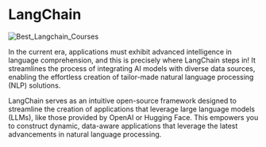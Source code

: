 # LangChain

![Best_Langchain_Courses](https://github.com/acfilok96/LangChain/assets/88615645/f30fc216-5a4d-47bf-96af-bd29e07810b4)


In the current era, applications must exhibit advanced intelligence in language comprehension, and this is precisely where LangChain steps in! It streamlines the process of integrating AI models with diverse data sources, enabling the effortless creation of tailor-made natural language processing (NLP) solutions.

LangChain serves as an intuitive open-source framework designed to streamline the creation of applications that leverage large language models (LLMs), like those provided by OpenAI or Hugging Face. This empowers you to construct dynamic, data-aware applications that leverage the latest advancements in natural language processing.
